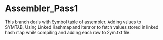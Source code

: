 # Assembler_Pass1

This branch deals with Symbol table of assembler.
Adding values to SYMTAB,
Using Linked Hashmap
and iterator to fetch values stored in linked hash map while compiling 
and adding each row to Sym.txt file.
